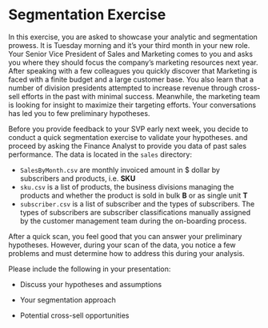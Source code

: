 # Segmentation Exercise

In this exercise, you are asked to showcase your analytic and segmentation prowess. It is Tuesday morning and it’s your third month in your new role. Your Senior Vice President of Sales and Marketing comes to you and asks you where they should focus the company’s marketing resources next year. After speaking with a few colleagues you quickly discover that Marketing is faced with a finite budget and a large customer base. You also learn that a number of division presidents attempted to increase revenue through cross-sell efforts in the past with minimal success. Meanwhile, the marketing team is looking for insight to maximize their targeting efforts. Your conversations has led you to few preliminary hypotheses. 

Before you provide feedback to your SVP early next week, you decide to conduct a quick segmentation exercise to validate your hypotheses.
and proceed by asking the Finance Analyst to provide you data of past sales performance. The data is
located in the `sales` directory:

* `SalesByMonth.csv` are monthly invoiced amount in $ dollar by subscribers and products, i.e. __SKU__
* `sku.csv` is a list of products, the business divisions managing the products and whether the product is sold in bulk __B__ or as single unit __T__
* `subscriber.csv` is a list of subscriber and the types of subscribers.  The types of subscribers are subscriber classifications manually assigned by the customer management team during the on-boarding process.

After a quick scan, you feel good that you can answer your preliminary hypotheses. However, during your scan of the data, you notice a few problems and must determine how to address this during your analysis.

Please include the following in your presentation:

- Discuss your hypotheses and assumptions

- Your segmentation approach

- Potential cross-sell opportunities
